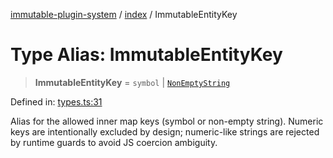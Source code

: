 [immutable-plugin-system](../../README.md) / [index](../README.md) / ImmutableEntityKey

# Type Alias: ImmutableEntityKey

> **ImmutableEntityKey** = `symbol` \| [`NonEmptyString`](NonEmptyString.md)

Defined in: [types.ts:31](https://github.com/agladysh/immutable-plugin-system/blob/6e42ed226f57386126fa674261cc4cffcef8c585/src/types.ts#L31)

Alias for the allowed inner map keys (symbol or non-empty string).
Numeric keys are intentionally excluded by design; numeric-like strings are
rejected by runtime guards to avoid JS coercion ambiguity.
